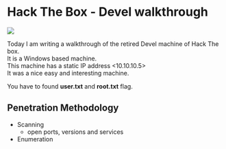 # Hack The Box - Devel walkthrough

![](/photos/devel-photos/devel.png)

Today I am writing a walkthrough of the retired Devel machine of Hack The box.  
It is a Windows based machine.  
This machine has a static IP address <10.10.10.5>  
It was a nice easy and interesting machine.  
  
You have to found **user.txt** and **root.txt** flag. 

## Penetration Methodology

* Scanning
  * open ports, versions and services
* Enumeration

